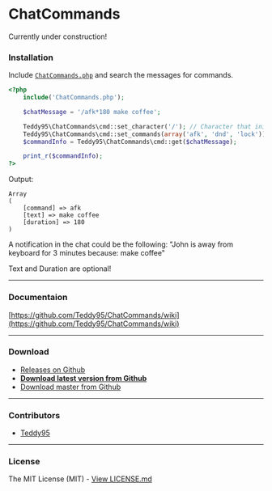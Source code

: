 # ChatCommands

Currently under construction!

### Installation

Include [`ChatCommands.php`](https://github.com/Teddy95/ChatCommands/src/ChatCommands.php) and search the messages for commands.

```php
<?php
	include('ChatCommands.php');

	$chatMessage = '/afk*180 make coffee';

	Teddy95\ChatCommands\cmd::set_character('/'); // Character that initiates the command
	Teddy95\ChatCommands\cmd::set_commands(array('afk', 'dnd', 'lock')); // Commands
	$commandInfo = Teddy95\ChatCommands\cmd::get($chatMessage);

	print_r($commandInfo);
?>
```
Output:

```
Array
(
	[command] => afk
	[text] => make coffee
	[duration] => 180
)
```

A notification in the chat could be the following: "John is away from keyboard for 3 minutes because: make coffee"

Text and Duration are optional!

-------------

### Documentaion

[https://github.com/Teddy95/ChatCommands/wiki](https://github.com/Teddy95/ChatCommands/wiki)

-------------

### Download

- [Releases on Github](https://github.com/Teddy95/ChatCommands/releases)
- **[Download latest version from Github](https://github.com/Teddy95/ChatCommands/archive/v0.1.0.zip)**
- [Download master from Github](https://github.com/Teddy95/ChatCommands/archive/master.zip)

-------------

### Contributors

- [Teddy95](https://github.com/Teddy95)

-------------

### License

The MIT License (MIT) - [View LICENSE.md](https://github.com/Teddy95/ChatCommands/blob/master/LICENSE.md)
